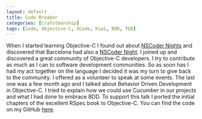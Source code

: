 ```yaml
---
layout: default
title: Code Breaker
categories: [Crafstmanship]
tags: [Code, Objective-C, XCode, Kiwi, BDD, TDD]
---
```

<p>
	When I started learning Objective-C I found out about <a href="http://nscodernight.com/">NSCoder Nights</a> and discovered that Barcelona had also a <a href="http://nscoders.org/">NSCoder Night</a>. I joined up and discovered a great community of Objective-C developers. I try to contribute as much as I can to software development communities. So as soon has I had my act together on the language I decided it was my turn to give back to the community. I offered as a volunteer to speak at some events. The last one was a few month ago and I talked about Behavior Driven Development in Objective-C. I tried to explain how we could use Cucumber in our projects and what I had done to embrace BDD. To support this talk I ported the initial chapters of the excellent RSpec book to Objective-C. You can find the code on my GitHub <a href="https://github.com/pedromsantos/CodeBreaker">here</a>. 
</p>
